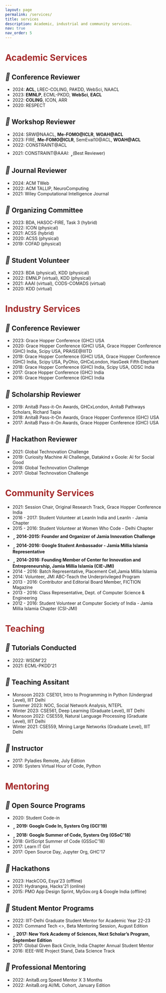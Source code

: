 ```yaml
---
layout: page
permalink: /services/
title: services
description: Academic, industrial and community services.
nav: true
nav_order: 5
---
```


# <b style='color: brown'>Academic Services</b>
## <i style='font-size:24px' class='fas' style='color: green'>&#xf044;</i> Conference Reviewer
* 2024: **ACL**, LREC-COLING, PAKDD, WebSci, NAACL
* 2023: **EMNLP**, ECML-PKDD, **WebSci**, **EACL**
* 2022: **COLING**, ICON, ARR
* 2020: RESPECT

## <i style='font-size:24px' class='fas' style='color: green'>&#xf044;</i> Workshop Reviewer
* 2024: SRW@NAACL, **Me-FOMO@ICLR**, **WOAH@ACL**
* 2023: FIRE, **Me-FOMO@ICLR**, SemEval10@ACL, **WOAH@ACL**
* 2022: CONSTRAINT@ACL
* 2021: CONSTRAINT@AAAI: <i style='font-size:24px' class='fas' style='color: red'>&#xf005;</i>(Best Reviewer)

## <i style='font-size:24px' class='fas' style='color: green'>&#xf044;</i> Journal Reviewer
* 2024: ACM TWeb
* 2022: ACM TALLIP, NeuroComputing
* 2021: Wiley Computational Intelligence Journal

## <i style='font-size:24px' class='fas' style='color: green'>&#xf0ae;</i> Organizing Committee
* 2023: BDA, HASOC-FIRE, Task 3 (hybrid)
* 2022: ICON (physical)
* 2021: ACSS (hybrid)
* 2020: ACSS (physical)
* 2019: COFAD (physical)

## <i style='font-size:24px' class='fas' style='color: green'>&#xf0ae;</i> Student Volunteer
* 2023: BDA (physical), KDD (physical)
* 2022: EMNLP (virtual), KDD (physical)
* 2021: AAAI (virtual), CODS-COMADS (virtual)
* 2020: KDD (virtual)

# <b style='color: brown'>Industry Services</b>
## <i style='font-size:24px' class='fas' style='color: green'>&#xf044;</i> Conference Reviewer
* 2023: Grace Hopper Conference (GHC) USA
* 2020: Grace Hopper Conference (GHC) USA, Grace Hopper Conference (GHC) India, Scipy USA, PRAISE@IIITD
* 2019: Grace Hopper Conference (GHC) USA, Grace Hopper Conference (GHC) India, Scipy USA, PyOhio, GHCxLondon, HasGeek Fifth Elephant
* 2018: Grace Hopper Conference (GHC) India, Scipy USA, ODSC India
* 2017: Grace Hopper Conference (GHC) India
* 2016: Grace Hopper Conference (GHC) India

## <i style='font-size:24px' class='fas' style='color: green'>&#xf044;</i> Scholarship Reviewer
* 2019: AnitaB Pass-it-On Awards, GHCxLondon, AnitaB Pathways Scholars, Richard Tapia
* 2018: AnitaB Pass-it-On Awards, Grace Hopper Conference (GHC) USA 
* 2017: AnitaB Pass-it-On Awards, Grace Hopper Conference (GHC) USA

## <i style='font-size:24px' class='fas' style='color: green'>&#xf044;</i> Hackathon Reviewer
* 2021: Global Technovation Challenge
* 2019: Curiosity Machine AI Challenge, Datakind x Goole: AI for Social Good
* 2018: Global Technovation Challenge
* 2017: Global Technovation Challenge

# <b style='color: brown'>Community Services</b>
* 2021: Session Chair, Original Research Track, Grace Hopper Conference India
* 2016 - 2017: Student Volunteer at LeanIn India and LeanIn - Jamia Chapter
* 2015 - 2016: Student Volunteer at Women Who Code - Delhi Chapter
* <i style='font-size:24px' class='fas' style='color: red'>&#xf005;</i> **2014-2015: Founder and Organizer of Jamia Innovation Challenge**
* <i style='font-size:24px' class='fas' style='color: red'>&#xf005;</i> **2014-2016: Google Student Ambassador - Jamia Millia Islamia Representative**
* <i style='font-size:24px' class='fas' style='color: red'>&#xf005;</i> **2014-2016: Founding Member of Center for Innovation and Entrepreneurship, Jamia Millia Islamia (CIE-JMI)**
* 2014 - 2016: Batch Representative, Placement Cell,Jamia Millia Islamia
* 2014: Volunteer, JMI ABC-Teach the Underprivileged Program 
* 2013 - 2016: Contributor and Editorial Board Member, FICTION Magazine
* 2013 - 2016: Class Representative, Dept. of Computer Science & Engineering
* 2012 - 2016: Student Volunteer at Computer Society of India - Jamia Millia Islamia Chapter (CSI-JMI)


# <b style='color: brown'>Teaching</b>
## <i style='font-size:24px' class='fas' style='color: green'>&#xf51c;</i> Tutorials Conducted
* 2022: WSDM'22
* 2021: ECML-PKDD'21

## <i style='font-size:24px' class='fas' style='color: green'>&#xf51c;</i> Teaching Assitant
* Monsoon 2023: CSE101, Intro to Programming in Python (Undergrad Level), IIIT Delhi
* Summer 2023: NOC, Social Network Analysis, NTEPL
* Winter 2023: CSE561, Deep Learning (Graduate Level), IIIT Delhi
* Monsoon 2022: CSE559, Natural Language Processing (Graduate Level), IIIT Delhi
* Winter 2021: CSE559, Mining Large Networks (Graduate Level), IIIT Delhi

## <i style='font-size:24px' class='fas' style='color: green'>&#xf51c;</i> Instructor
* 2017: Pyladies Remote, July Edition
* 2016: Systers Virtual Hour of Code, Python

# <b style='color: brown'>Mentoring</b>
## <i style='font-size:24px' class='fas' style='color: green'>&#xf2b5;</i> Open Source Programs
* 2020: Student Code-in
* <i style='font-size:24px' class='fas' style='color: red'>&#xf005;</i> **2019: Google Code In, Systers Org (GCI'19)**
* <i style='font-size:24px' class='fas' style='color: red'>&#xf005;</i> **2018: Google Summer of Code, Systers Org (GSoC'18)**
* 2018: GirlScript Summer of Code (GSSoC'18)
* 2017: Learn IT Girl
* 2017: Open Source Day, Jupyter Org, GHC'17

##  <i style='font-size:24px' class='fas' style='color: green'>&#xf2b5;</i> Hackathons
* 2023: HackCOG, Esya'23 (offline)
* 2021: Hydrangea, Hacks'21 (online)
* 2015: PMO App Design Sprint, MyGov.org & Google India (offline)

## <i style='font-size:24px' class='fas' style='color: green'>&#xf2b5;</i> Student Mentor Programs
* 2022: IIIT-Delhi Graduate Student Mentor for Academic Year 22-23
* 2021: Command Tech <>, Beta Mentoring Session, August Edition
* <i style='font-size:24px' class='fas' style='color: red'>&#xf005;</i> **2017: New York Academy of Sciences, Next Scholar’s Program, September Edition**
* 2017: Global Given Back Circle, India Chapter Annual Student Mentor
* 2016: IEEE-WIE Project Stand, Data Science Track

## <i style='font-size:24px' class='fas' style='color: green'>&#xf2b5;</i> Professional Mentoring
* 2022: AnitaB.org Speed Mentor X 3 Months  
* 2022: AnitaB.org AI/ML Cohort, January Edition 